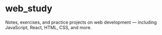 # web_study
Notes, exercises, and practice projects on web development — including JavaScript, React, HTML, CSS, and more.
